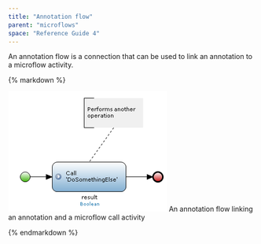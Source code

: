 ```yaml
---
title: "Annotation flow"
parent: "microflows"
space: "Reference Guide 4"
---
```

An annotation flow is a connection that can be used to link an annotation to a microflow activity.

<div class="alert alert-info">{% markdown %}

![](attachments/819203/918062.png)
An annotation flow linking an annotation and a microflow call activity

{% endmarkdown %}</div>
